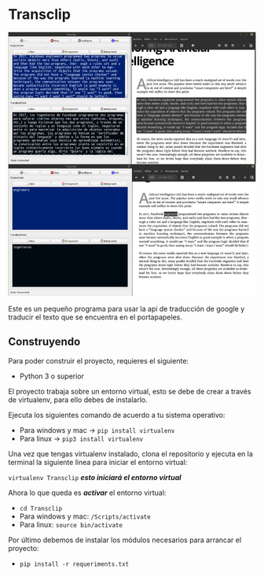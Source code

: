 # Transclip

![alt text](src/resources/screenshots/img-01.png)

Este es un pequeño programa para usar la api de traducción de google y traducir el texto que se encuentra en el portapapeles.

## Construyendo
Para poder construir el proyecto, requieres el siguiente:
- Python 3 o superior

El proyecto trabaja sobre un entorno virtual, esto se debe de crear a través de virtualenv, para ello debes de instalarlo.

Ejecuta los siguientes comando de acuerdo a tu sistema operativo:
- Para windows y mac -> ```pip install virtualenv```
- Para linux -> ```pip3 install virtualenv```

Una vez que tengas virtualenv instalado, clona el repositorio y ejecuta en la terminal la siguiente linea para iniciar el entorno virtual:

```virtualenv Transclip``` __*esto iniciará el entorno virtual*__

Ahora lo que queda es __*activar*__ el entorno virtual:
- ``` cd Transclip ```
- Para windows y mac: ```/Scripts/activate ```
- Para linux: ``` source bin/activate ```

Por último debemos de instalar los módulos necesarios para arrancar el proyecto:

- ``` pip install -r requeriments.txt ```
